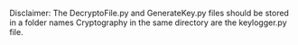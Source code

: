 Disclaimer: The DecryptoFile.py and GenerateKey.py files should be stored in a folder names Cryptography in the same directory are the keylogger.py file.
